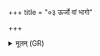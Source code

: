 +++
title = "०३ ऊर्जो वां भागो"

+++
<details><summary>मूलम् (GR)</summary>

ऊर्जो वां भागो वर आ पृथिव्या  
देवी द्वारौ ब्रह्मणा वां धारयामि ।  
शिवं शग्मम् अवसानं नो अस्तु  
रातं देवेभिः पितृभिर् मनुष्यैः ॥
</details>
